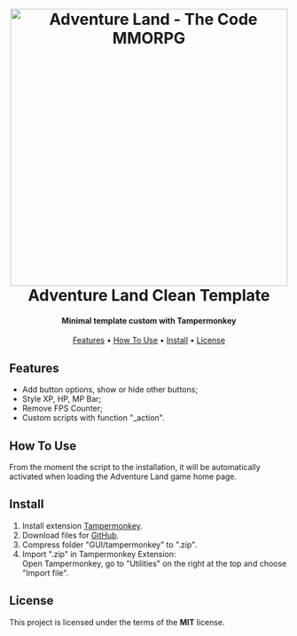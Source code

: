 <h1 align="center">
  <br>
  <a href="https://store.steampowered.com/app/777150/Adventure_Land__The_Code_MMORPG/" target="_blank"><img src="https://steamcdn-a.akamaihd.net/steam/apps/777150/capsule_616x353.jpg?t=1549854220" alt="Adventure Land - The Code MMORPG" width="500"></a>
  <br>
  Adventure Land Clean Template
  <br>
</h1>

<h4 align="center">Minimal template custom with Tampermonkey</h4>

<p align="center">
  <a href="#key-features">Features</a> •
  <a href="#how-to-use">How To Use</a> •
  <a href="#download">Install</a> •
  <a href="#license">License</a>
</p>

## Features
* Add button options, show or hide other buttons;
* Style XP, HP, MP Bar;
* Remove FPS Counter;
* Custom scripts with function "_action".

## How To Use
From the moment the script to the installation, it will be automatically activated when loading the Adventure Land game home page.

## Install
1. Install extension <a href="https://tampermonkey.net/" target="_blank">Tampermonkey</a>.
2. Download files for <a href="https://github.com/LVCarnevalli/adventureland/archive/master.zip">GitHub</a>.
3. Compress folder "GUI/tampermonkey" to ".zip".
4. Import ".zip" in Tampermonkey Extension: <br/>
Open Tampermonkey, go to "Utilities" on the right at the top and choose "Import file". 

## License
This project is licensed under the terms of the **MIT** license.

